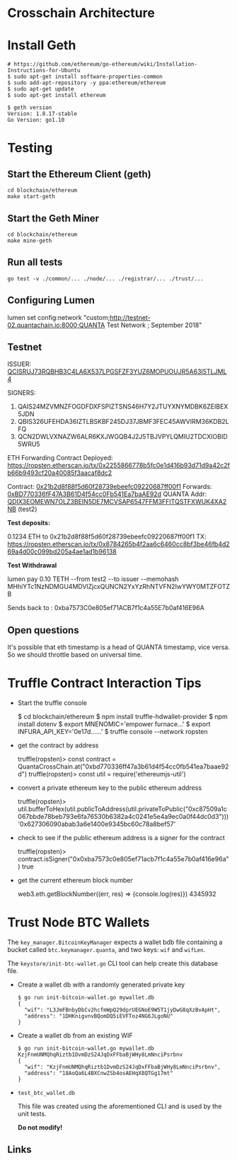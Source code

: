 # Crosschain Architecture

# Install Geth

    # https://github.com/ethereum/go-ethereum/wiki/Installation-Instructions-for-Ubuntu
    $ sudo apt-get install software-properties-common
    $ sudo add-apt-repository -y ppa:ethereum/ethereum
    $ sudo apt-get update
    $ sudo apt-get install ethereum

    $ geth version
    Version: 1.8.17-stable
    Go Version: go1.10

# Testing

## Start the Ethereum Client (geth)

    cd blockchain/ethereum
    make start-geth

## Start the Geth Miner

    cd blockchain/ethereum
    make mine-geth

## Run all tests

    go test -v ./common/... ./node/... ./registrar/... ./trust/...

## Configuring Lumen

lumen set config:network "custom;http://testnet-02.quantachain.io:8000;QUANTA Test Network ; September 2018"

## Testnet

ISSUER:
[QCISRUJ73RQBHB3C4LA6X537LPGSFZF3YUZ6MOPUOUJR5A63I5TLJML4](http://testnet-02.quantachain.io:8000/accounts/QCISRUJ73RQBHB3C4LA6X537LPGSFZF3YUZ6MOPUOUJR5A63I5TLJML4)

SIGNERS:
1. QAIS24MZVMNZFOGDFDXFSPIZTSNS46H7Y2JTUYXNYMDBK6ZEIBEX5JDN
2. QBIS326UFEHDA36IZTLBSKBF245DJ37JBMF3FEC45AWVIRM36KDB2LFQ
3. QCN2DWLVXNAZW6ALR6KXJWGQB4J2J5TBJVPYLQMIU2TDCXIOBID5WRU5


ETH Forwarding Contract Deployed:
https://ropsten.etherscan.io/tx/0x2255866778b5fc0e1d416b93d71d9a42c2fb66b9493cf20a40085f3aacaf8dc2

Contract: [0x21b2d8f88f5d60f28739ebeefc09220687ff00f1](https://ropsten.etherscan.io/address/0x21b2d8f88f5d60f28739ebeefc09220687ff00f1)
Forwards: [0xBD770336fF47A3B61D4f54cc0Fb541Ea7baAE92d](https://ropsten.etherscan.io/address/0xBD770336fF47A3B61D4f54cc0Fb541Ea7baAE92d)
QUANTA Addr: [QDIX3EOMEWN7OLZ3BEIN5DE7MCVSAP6547FFM3FFITQSTFXWUK4XA2NB](http://testnet-02.quantachain.io:8000/accounts/QDIX3EOMEWN7OLZ3BEIN5DE7MCVSAP6547FFM3FFITQSTFXWUK4XA2NB) (test2)


**Test deposits:**

0.1234 ETH to 0x21b2d8f88f5d60f28739ebeefc09220687ff00f1
TX: https://ropsten.etherscan.io/tx/0x8784265b4f2aa6c6460cc8bf3be46fb4d269a4d00c099bd205a4ae1ad1b96138


**Test Withdrawal**

lumen pay 0.10 TETH --from test2 --to issuer --memohash MHhiYTc1NzNDMGU4MDVlZjcxQUNCN2YxYzRhNTVFN2IwYWY0MTZFOTZB

Sends back to : 0xba7573C0e805ef71ACB7f1c4a55E7b0af416E96A

## Open questions

It's possible that eth timestamp is a head of QUANTA timestamp, vice versa. So we should throttle based on universal time.

# Truffle Contract Interaction Tips

* Start the truffle console

    $ cd blockchain/ethereum
    $ npm install truffle-hdwallet-provider
    $ npm install dotenv
    $ export MNENOMIC='empower furnace...'
    $ export INFURA_API_KEY='0e17d......'
    $ truffle console --network ropsten

* get the contract by address  

    truffle(ropsten)> const contract = QuantaCrossChain.at("0xbd770336ff47a3b61d4f54cc0fb541ea7baae92d")
    truffle(ropsten)> const util = require('ethereumjs-util')

* convert a private ethereum key to the public ethereum address    

    truffle(ropsten)> util.bufferToHex(util.publicToAddress(util.privateToPublic("0xc87509a1c067bbde78beb793e6fa76530b6382a4c0241e5e4a9ec0a0f44dc0d3")))
    '0x627306090abab3a6e1400e9345bc60c78a8bef57'

* check to see if the public ethereum address is a signer for the contract

    truffle(ropsten)> contract.isSigner("0x0xba7573c0e805ef71acb7f1c4a55e7b0af416e96a")
    true

* get the current ethereum block number    

    web3.eth.getBlockNumber((err, res) => {console.log(res)})
    4345932

# Trust Node BTC Wallets

The `key_manager.BitcoinKeyManager` expects a wallet bdb file containing a bucket called `btc.keymanager.quanta`, and two keys: `wif` and `wifLen`.

The `keystore/init-btc-wallet.go` CLI tool can help create this database file.

* Create a wallet db with a randomly generated private key

      $ go run init-bitcoin-wallet.go mywallet.db
      {
        "wif": "L3JmFBnbyDbCv2hcfmWpQ29dprUEGNoE9W5T1jyDwG8qXzBvApHt",
        "address": "1DHKnigvnvBQomDQ5iEVFToz4NG6JLgoNU"
      }

* Create a wallet db from an existing WIF

      $ go run init-bitcoin-wallet.go mywallet.db KzjFnmUNMQhqRiztb1DvmDzS24JqDxFFbaBjWHy8LmNnciPsrbnv
      {
        "wif": "KzjFnmUNMQhqRiztb1DvmDzS24JqDxFFbaBjWHy8LmNnciPsrbnv",
        "address": "18AoQa6L4BXCnwZSb4osAEHqX8QTGg17mt"
      }

* `test_btc_wallet.db`

   This file was created using the aforementioned CLI and is used by the unit tests.

   **Do not modify!**

## Links
